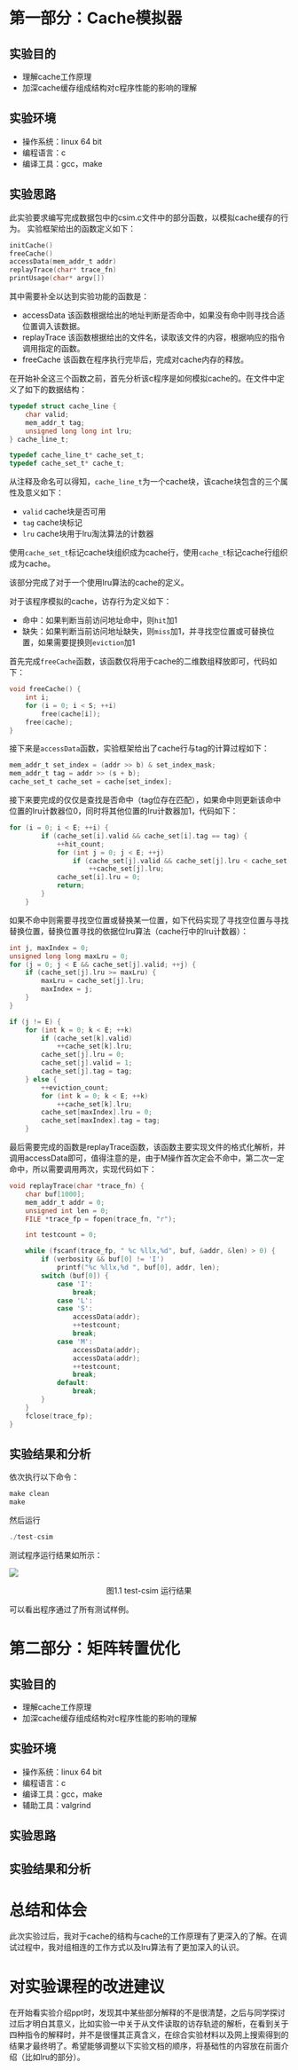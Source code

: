 # 第一部分：Cache模拟器

## 实验目的
- 理解cache工作原理
- 加深cache缓存组成结构对c程序性能的影响的理解


## 实验环境
- 操作系统：linux 64 bit
- 编程语言：c
- 编译工具：gcc，make

## 实验思路
此实验要求编写完成数据包中的csim.c文件中的部分函数，以模拟cache缓存的行为。
实验框架给出的函数定义如下：
```c
initCache()
freeCache()
accessData(mem_addr_t addr)
replayTrace(char* trace_fn)
printUsage(char* argv[])
```
其中需要补全以达到实验功能的函数是：
- accessData
  该函数根据给出的地址判断是否命中，如果没有命中则寻找合适位置调入该数据。
- replayTrace
  该函数根据给出的文件名，读取该文件的内容，根据响应的指令调用指定的函数。
- freeCache
  该函数在程序执行完毕后，完成对cache内存的释放。

在开始补全这三个函数之前，首先分析该c程序是如何模拟cache的。在文件中定义了如下的数据结构：
```c
typedef struct cache_line {
    char valid;
    mem_addr_t tag;
    unsigned long long int lru;
} cache_line_t;

typedef cache_line_t* cache_set_t;
typedef cache_set_t* cache_t;
```
从注释及命名可以得知，`cache_line_t`为一个cache块，该cache块包含的三个属性及意义如下：
- `valid`
  cache块是否可用
- `tag`
  cache块标记
- `lru`
  cache块用于lru淘汰算法的计数器

使用`cache_set_t`标记cache块组织成为cache行，使用`cache_t`标记cache行组织成为cache。

该部分完成了对于一个使用lru算法的cache的定义。

对于该程序模拟的cache，访存行为定义如下：
- 命中：如果判断当前访问地址命中，则`hit`加1
- 缺失：如果判断当前访问地址缺失，则`miss`加1，并寻找空位置或可替换位置，如果需要提换则`eviction`加1

首先完成`freeCache`函数，该函数仅将用于cache的二维数组释放即可，代码如下：
```c
void freeCache() {  
    int i;  
    for (i = 0; i < S; ++i)  
        free(cache[i]);  
    free(cache);  
}  
```

接下来是`accessData`函数，实验框架给出了cache行与tag的计算过程如下：
```c
mem_addr_t set_index = (addr >> b) & set_index_mask;
mem_addr_t tag = addr >> (s + b);
cache_set_t cache_set = cache[set_index];
```

接下来要完成的仅仅是查找是否命中（tag位存在匹配），如果命中则更新该命中位置的lru计数器位0，同时将其他位置的lru计数器加1，代码如下：
```c
for (i = 0; i < E; ++i) {
        if (cache_set[i].valid && cache_set[i].tag == tag) {
            ++hit_count;
            for (int j = 0; j < E; ++j)
                if (cache_set[j].valid && cache_set[j].lru < cache_set[i].lru)
                    ++cache_set[j].lru;
            cache_set[i].lru = 0;
            return;
        }
    }
```

如果不命中则需要寻找空位置或替换某一位置，如下代码实现了寻找空位置与寻找替换位置，替换位置寻找的依据位lru算法（cache行中的lru计数器）：
```c
int j, maxIndex = 0;
unsigned long long maxLru = 0;
for (j = 0; j < E && cache_set[j].valid; ++j) {
    if (cache_set[j].lru >= maxLru) {
        maxLru = cache_set[j].lru;
        maxIndex = j;
    }
}

if (j != E) {
    for (int k = 0; k < E; ++k)
        if (cache_set[k].valid)
            ++cache_set[k].lru;
        cache_set[j].lru = 0;
        cache_set[j].valid = 1;
        cache_set[j].tag = tag;
    } else {
        ++eviction_count;
        for (int k = 0; k < E; ++k)
            ++cache_set[k].lru;
        cache_set[maxIndex].lru = 0;
        cache_set[maxIndex].tag = tag;
    }
```

最后需要完成的函数是replayTrace函数，该函数主要实现文件的格式化解析，并调用accessData即可，值得注意的是，由于M操作首次定会不命中，第二次一定命中，所以需要调用两次，实现代码如下：
```c
void replayTrace(char *trace_fn) {
    char buf[1000];
    mem_addr_t addr = 0;
    unsigned int len = 0;
    FILE *trace_fp = fopen(trace_fn, "r");

    int testcount = 0;

    while (fscanf(trace_fp, " %c %llx,%d", buf, &addr, &len) > 0) {
        if (verbosity && buf[0] != 'I')
            printf("%c %llx,%d ", buf[0], addr, len);
        switch (buf[0]) {
            case 'I':
                break;
            case 'L':
            case 'S':
                accessData(addr);
                ++testcount;
                break;
            case 'M':
                accessData(addr);
                accessData(addr);
                ++testcount;
                break;
            default:
                break;
        }
    }
    fclose(trace_fp);
}
```
## 实验结果和分析

依次执行以下命令：

```c
make clean
make
```

然后运行

```c
./test-csim
```

测试程序运行结果如所示：

![](./report_src/result_of_test_csim.png)

<div align="center">图1.1 test-csim 运行结果</div>

可以看出程序通过了所有测试样例。

# 第二部分：矩阵转置优化

## 实验目的
- 理解cache工作原理
- 加深cache缓存组成结构对c程序性能的影响的理解

## 实验环境
- 操作系统：linux 64 bit
- 编程语言：c
- 编译工具：gcc，make
- 辅助工具：valgrind

## 实验思路




## 实验结果和分析



# 总结和体会

此次实验过后，我对于cache的结构与cache的工作原理有了更深入的了解。在调试过程中，我对组相连的工作方式以及lru算法有了更加深入的认识。

# 对实验课程的改进建议

在开始看实验介绍ppt时，发现其中某些部分解释的不是很清楚，之后与同学探讨过后才明白其意义，比如实验一中关于从文件读取的访存轨迹的解析，在看到关于四种指令的解释时，并不是很懂其正真含义，在综合实验材料以及网上搜索得到的结果才最终明了。希望能够调整以下实验文档的顺序，将基础性的内容放在前面介绍（比如lru的部分）。